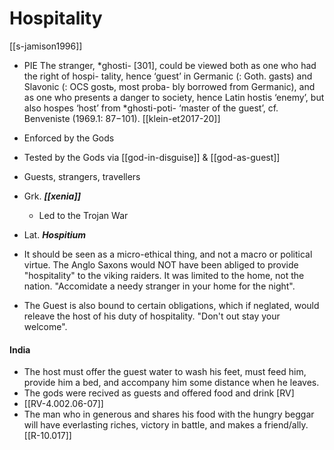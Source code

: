 # Hospitality

[[s-jamison1996]]
- PIE The stranger, *ghosti- [301], could be viewed both as one who had the right of hospi- tality, hence ‘guest’ in Germanic (: Goth. gasts) and Slavonic (: OCS gostь, most proba- bly borrowed from Germanic), and as one who presents a danger to society, hence Latin hostis ‘enemy’, but also hospes ‘host’ from *ghosti-poti- ‘master of the guest’, cf. Benveniste (1969.1: 87−101). [[klein-et2017-20]]

- Enforced by the Gods
- Tested by the Gods via [[god-in-disguise]] & [[god-as-guest]]
- Guests, strangers, travellers
- Grk. ***[[xenia]]***
	- Led to the Trojan War
- Lat. ***Hospitium***


- It should be seen as a micro-ethical thing, and not a macro or political virtue. The Anglo Saxons would NOT have been abliged to provide "hospitality" to the viking raiders. It was limited to the home, not the nation. "Accomidate a needy stranger in your home for the night".
- The Guest is also bound to certain obligations, which if neglated, would releave the host of his duty of hospitality. "Don't out stay your welcome".


#### India
- The host must offer the guest water to wash his feet, must feed him, provide him a bed, and accompany him some distance when he leaves.
- The gods were recived as guests and offered food and drink [RV]
- [[RV-4.002.06-07]]
- The man who in generous and shares his food with the hungry beggar will have everlasting riches, victory in battle, and makes a friend/ally.  [[R-10.017]]
